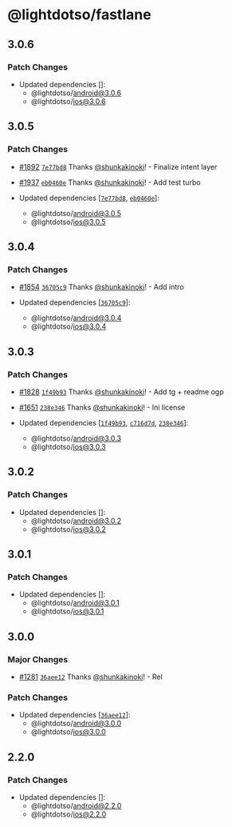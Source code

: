 # @lightdotso/fastlane

## 3.0.6

### Patch Changes

- Updated dependencies []:
  - @lightdotso/android@3.0.6
  - @lightdotso/ios@3.0.6

## 3.0.5

### Patch Changes

- [#1892](https://github.com/LightDotSo/LightDotSo/pull/1892) [`7e77bd8`](https://github.com/LightDotSo/LightDotSo/commit/7e77bd82e4656d514bdb00d6b160d7f0fdc5952d) Thanks [@shunkakinoki](https://github.com/shunkakinoki)! - Finalize intent layer

- [#1937](https://github.com/LightDotSo/LightDotSo/pull/1937) [`eb0460e`](https://github.com/LightDotSo/LightDotSo/commit/eb0460e762e5dd9a43cb7d528795aa19df4fdf2c) Thanks [@shunkakinoki](https://github.com/shunkakinoki)! - Add test turbo

- Updated dependencies [[`7e77bd8`](https://github.com/LightDotSo/LightDotSo/commit/7e77bd82e4656d514bdb00d6b160d7f0fdc5952d), [`eb0460e`](https://github.com/LightDotSo/LightDotSo/commit/eb0460e762e5dd9a43cb7d528795aa19df4fdf2c)]:
  - @lightdotso/android@3.0.5
  - @lightdotso/ios@3.0.5

## 3.0.4

### Patch Changes

- [#1854](https://github.com/LightDotSo/LightDotSo/pull/1854) [`36705c9`](https://github.com/LightDotSo/LightDotSo/commit/36705c90dc5fbbb8180221eb7c08f1c844714bff) Thanks [@shunkakinoki](https://github.com/shunkakinoki)! - Add intro

- Updated dependencies [[`36705c9`](https://github.com/LightDotSo/LightDotSo/commit/36705c90dc5fbbb8180221eb7c08f1c844714bff)]:
  - @lightdotso/android@3.0.4
  - @lightdotso/ios@3.0.4

## 3.0.3

### Patch Changes

- [#1828](https://github.com/LightDotSo/LightDotSo/pull/1828) [`1f49b93`](https://github.com/LightDotSo/LightDotSo/commit/1f49b939979776205ad1644a4b1ae6e2501a4ed2) Thanks [@shunkakinoki](https://github.com/shunkakinoki)! - Add tg + readme ogp

- [#1651](https://github.com/LightDotSo/LightDotSo/pull/1651) [`238e346`](https://github.com/LightDotSo/LightDotSo/commit/238e34694988a0af454efb049acafc4a40575f56) Thanks [@shunkakinoki](https://github.com/shunkakinoki)! - Ini license

- Updated dependencies [[`1f49b93`](https://github.com/LightDotSo/LightDotSo/commit/1f49b939979776205ad1644a4b1ae6e2501a4ed2), [`c716d7d`](https://github.com/LightDotSo/LightDotSo/commit/c716d7dff699c3ed1578d679d3dea530286f0f21), [`238e346`](https://github.com/LightDotSo/LightDotSo/commit/238e34694988a0af454efb049acafc4a40575f56)]:
  - @lightdotso/android@3.0.3
  - @lightdotso/ios@3.0.3

## 3.0.2

### Patch Changes

- Updated dependencies []:
  - @lightdotso/android@3.0.2
  - @lightdotso/ios@3.0.2

## 3.0.1

### Patch Changes

- Updated dependencies []:
  - @lightdotso/android@3.0.1
  - @lightdotso/ios@3.0.1

## 3.0.0

### Major Changes

- [#1281](https://github.com/LightDotSo/LightDotSo/pull/1281) [`36aee12`](https://github.com/LightDotSo/LightDotSo/commit/36aee12ae0610cc5de68b7529f8c4ae723549a0c) Thanks [@shunkakinoki](https://github.com/shunkakinoki)! - Rel

### Patch Changes

- Updated dependencies [[`36aee12`](https://github.com/LightDotSo/LightDotSo/commit/36aee12ae0610cc5de68b7529f8c4ae723549a0c)]:
  - @lightdotso/android@3.0.0
  - @lightdotso/ios@3.0.0

## 2.2.0

### Patch Changes

- Updated dependencies []:
  - @lightdotso/android@2.2.0
  - @lightdotso/ios@2.2.0
